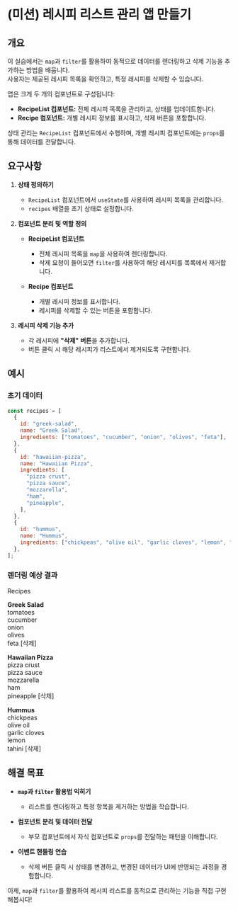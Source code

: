 # (미션) 레시피 리스트 관리 앱 만들기

## 개요

이 실습에서는 `map`과 `filter`를 활용하여 동적으로 데이터를 렌더링하고 삭제 기능을 추가하는 방법을 배웁니다.  
사용자는 제공된 레시피 목록을 확인하고, 특정 레시피를 삭제할 수 있습니다.

앱은 크게 두 개의 컴포넌트로 구성됩니다:

- **RecipeList 컴포넌트:** 전체 레시피 목록을 관리하고, 상태를 업데이트합니다.
- **Recipe 컴포넌트:** 개별 레시피 정보를 표시하고, 삭제 버튼을 포함합니다.

상태 관리는 `RecipeList` 컴포넌트에서 수행하며, 개별 레시피 컴포넌트에는 `props`를 통해 데이터를 전달합니다.

## 요구사항

1. **상태 정의하기**

   - `RecipeList` 컴포넌트에서 `useState`를 사용하여 레시피 목록을 관리합니다.
   - `recipes` 배열을 초기 상태로 설정합니다.

2. **컴포넌트 분리 및 역할 정의**

   - **RecipeList 컴포넌트**

     - 전체 레시피 목록을 `map`을 사용하여 렌더링합니다.
     - 삭제 요청이 들어오면 `filter`를 사용하여 해당 레시피를 목록에서 제거합니다.

   - **Recipe 컴포넌트**

     - 개별 레시피 정보를 표시합니다.
     - 레시피를 삭제할 수 있는 버튼을 포함합니다.

3. **레시피 삭제 기능 추가**
   - 각 레시피에 **"삭제" 버튼**을 추가합니다.
   - 버튼 클릭 시 해당 레시피가 리스트에서 제거되도록 구현합니다.

## 예시

### 초기 데이터

```javascript
const recipes = [
  {
    id: "greek-salad",
    name: "Greek Salad",
    ingredients: ["tomatoes", "cucumber", "onion", "olives", "feta"],
  },
  {
    id: "hawaiian-pizza",
    name: "Hawaiian Pizza",
    ingredients: [
      "pizza crust",
      "pizza sauce",
      "mozzarella",
      "ham",
      "pineapple",
    ],
  },
  {
    id: "hummus",
    name: "Hummus",
    ingredients: ["chickpeas", "olive oil", "garlic cloves", "lemon", "tahini"],
  },
];
```

### 렌더링 예상 결과

Recipes

**Greek Salad**  
tomatoes  
cucumber  
onion  
olives  
feta
[삭제]

**Hawaiian Pizza**  
pizza crust  
pizza sauce  
mozzarella  
ham  
pineapple
[삭제]

**Hummus**  
chickpeas  
olive oil  
garlic cloves  
lemon  
tahini
[삭제]

## 해결 목표

- **`map`과 `filter` 활용법 익히기**

  - 리스트를 렌더링하고 특정 항목을 제거하는 방법을 학습합니다.

- **컴포넌트 분리 및 데이터 전달**

  - 부모 컴포넌트에서 자식 컴포넌트로 `props`를 전달하는 패턴을 이해합니다.

- **이벤트 핸들링 연습**
  - 삭제 버튼 클릭 시 상태를 변경하고, 변경된 데이터가 UI에 반영되는 과정을 경험합니다.

이제, `map`과 `filter`를 활용하여 레시피 리스트를 동적으로 관리하는 기능을 직접 구현해봅시다!
